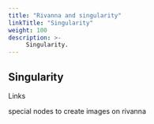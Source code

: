 ```yaml
---
title: "Rivanna and singularity"
linkTitle: "Singularity"
weight: 100
description: >-
     Singularity.
---
```


## Singularity

Links

special nodes to create images on rivanna
